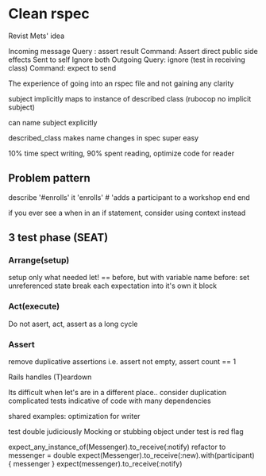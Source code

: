 # Clean rspec

Revist Mets' idea 

Incoming message
  Query : assert result
  Command: Assert direct public side effects
Sent to self
  Ignore both
Outgoing
  Query: ignore (test in receiving class)
  Command: expect to send


The experience of going into an rspec file and not gaining any clarity

subject implicitly maps to instance of described class
(rubocop no implicit subject)

can name subject explicitly

described_class makes name changes in spec super easy

10% time spect writing, 90% spent reading, optimize code for reader

## Problem pattern

describe '#enrolls'
  it 'enrolls' # 'adds a participant to a workshop
  end
end

if you ever see a when in an if statement, consider using context instead

## 3 test phase (SEAT)
### Arrange(setup)
  setup only what needed
  let! == before, but with variable name
  before: set unreferenced state
  break each expectation into it's own it block
### Act(execute)
Do not asert, act, assert as a long cycle
### Assert
remove duplicative assertions
i.e. assert not empty, assert count == 1

Rails handles (T)eardown

Its difficult when let's are in a different place.. consider duplication
complicated tests indicative of code with many dependencies

shared examples: optimization for writer

test double judiciously
Mocking or stubbing object under test is red flag

expect_any_instance_of(Messenger).to_receive(:notify)
refactor to 
messenger = double
expect(Messenger).to_receive(:new).with(participant) { messenger }
expect(messenger).to_receive(:notify)